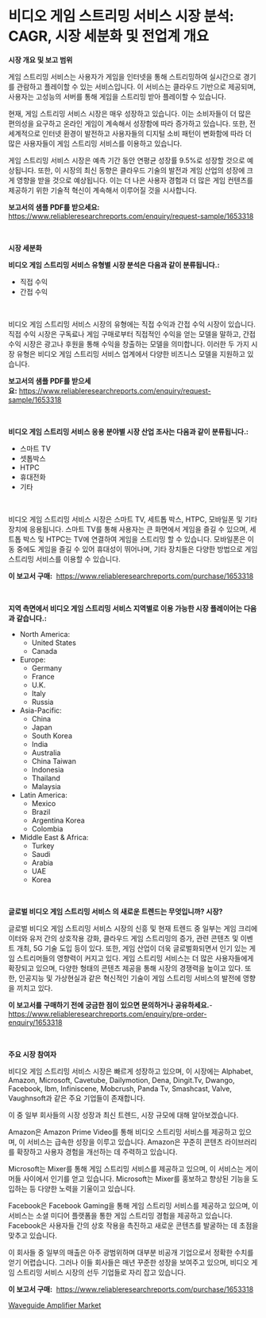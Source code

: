 <p><h1>비디오 게임 스트리밍 서비스 시장 분석: CAGR, 시장 세분화 및 전업계 개요</h1></p><p><strong>시장 개요 및 보고 범위</strong></p>
<p><p>게임 스트리밍 서비스는 사용자가 게임을 인터넷을 통해 스트리밍하여 실시간으로 경기를 관람하고 플레이할 수 있는 서비스입니다. 이 서비스는 클라우드 기반으로 제공되며, 사용자는 고성능의 서버를 통해 게임을 스트리밍 받아 플레이할 수 있습니다.</p><p>현재, 게임 스트리밍 서비스 시장은 매우 성장하고 있습니다. 이는 소비자들이 더 많은 편의성을 요구하고 온라인 게임이 계속해서 성장함에 따라 증가하고 있습니다. 또한, 전 세계적으로 인터넷 환경이 발전하고 사용자들의 디지털 소비 패턴이 변화함에 따라 더 많은 사용자들이 게임 스트리밍 서비스를 이용하고 있습니다.</p><p>게임 스트리밍 서비스 시장은 예측 기간 동안 연평균 성장률 9.5%로 성장할 것으로 예상됩니다. 또한, 이 시장의 최신 동향은 클라우드 기술의 발전과 게임 산업의 성장에 크게 영향을 받을 것으로 예상됩니다. 이는 더 나은 사용자 경험과 더 많은 게임 컨텐츠를 제공하기 위한 기술적 혁신이 계속해서 이루어질 것을 시사합니다.</p></p>
<p><strong>보고서의 샘플 PDF를 받으세요:</strong> <a href="https://www.reliableresearchreports.com/enquiry/request-sample/1653318">https://www.reliableresearchreports.com/enquiry/request-sample/1653318</a></p>
<p>&nbsp;</p>
<p><strong>시장 세분화</strong></p>
<p><strong>비디오 게임 스트리밍 서비스 유형별 시장 분석은 다음과 같이 분류됩니다.:</strong></p>
<p><ul><li>직접 수익</li><li>간접 수익</li></ul></p>
<p>&nbsp;</p>
<p><p>비디오 게임 스트리밍 서비스 시장의 유형에는 직접 수익과 간접 수익 시장이 있습니다. 직접 수익 시장은 구독료나 게임 구매로부터 직접적인 수익을 얻는 모델을 말하고, 간접 수익 시장은 광고나 후원을 통해 수익을 창출하는 모델을 의미합니다. 이러한 두 가지 시장 유형은 비디오 게임 스트리밍 서비스 업계에서 다양한 비즈니스 모델을 지원하고 있습니다.</p></p>
<p><strong>보고서의 샘플 PDF를 받으세요:</strong>&nbsp;<a href="https://www.reliableresearchreports.com/enquiry/request-sample/1653318">https://www.reliableresearchreports.com/enquiry/request-sample/1653318</a></p>
<p>&nbsp;</p>
<p><strong> 비디오 게임 스트리밍 서비스 응용 분야별 시장 산업 조사는 다음과 같이 분류됩니다.:</strong></p>
<p><ul><li>스마트 TV</li><li>셋톱박스</li><li>HTPC</li><li>휴대전화</li><li>기타</li></ul></p>
<p>&nbsp;</p>
<p><p>비디오 게임 스트리밍 서비스 시장은 스마트 TV, 세트톱 박스, HTPC, 모바일폰 및 기타 장치에 응용됩니다. 스마트 TV를 통해 사용자는 큰 화면에서 게임을 즐길 수 있으며, 세트톱 박스 및 HTPC는 TV에 연결하여 게임을 스트리밍 할 수 있습니다. 모바일폰은 이동 중에도 게임을 즐길 수 있어 휴대성이 뛰어나며, 기타 장치들은 다양한 방법으로 게임 스트리밍 서비스를 이용할 수 있습니다.</p></p>
<p><strong>이 보고서 구매:</strong>&nbsp; <a href="https://www.reliableresearchreports.com/purchase/1653318">https://www.reliableresearchreports.com/purchase/1653318</a></p>
<p>&nbsp;</p>
<p><strong>지역 측면에서 비디오 게임 스트리밍 서비스 지역별로 이용 가능한 시장 플레이어는 다음과 같습니다.:</strong></p>
<p><ul>
    <li>
        North America:
        <ul>
            <li>United States</li>
            <li>Canada</li>
        </ul>
    </li>
    <li>
        Europe:
        <ul>
            <li>Germany</li>
            <li>France</li>
            <li>U.K.</li>
            <li>Italy</li>
            <li>Russia</li>
        </ul>
    </li>
    <li>
        Asia-Pacific:
        <ul>
            <li>China</li>
            <li>Japan</li>
            <li>South Korea</li>
            <li>India</li>
            <li>Australia</li>
            <li>China Taiwan</li>
            <li>Indonesia</li>
            <li>Thailand</li>
            <li>Malaysia</li>
        </ul>
    </li>
    <li>
        Latin America:
        <ul>
            <li>Mexico</li>
            <li>Brazil</li>
            <li>Argentina Korea</li>
            <li>Colombia</li>
        </ul>
    </li>
    <li>
        Middle East & Africa:
        <ul>
            <li>Turkey</li>
            <li>Saudi</li>
            <li>Arabia</li>
            <li>UAE</li>
            <li>Korea</li>
        </ul>
    </li>
    </ul></p>
<p>&nbsp;</p>
<p><strong>글로벌 비디오 게임 스트리밍 서비스 의 새로운 트렌드는 무엇입니까? 시장?</strong></p>
<p><p>글로벌 비디오 게임 스트리밍 서비스 시장의 신흥 및 현재 트렌드 중 일부는 게임 크리에이터와 유저 간의 상호작용 강화, 클라우드 게임 스트리밍의 증가, 관련 콘텐츠 및 이벤트 개최, 5G 기술 도입 등이 있다. 또한, 게임 산업이 더욱 글로벌화되면서 인기 있는 게임 스트리머들의 영향력이 커지고 있다. 게임 스트리밍 서비스는 더 많은 사용자들에게 확장되고 있으며, 다양한 형태의 콘텐츠 제공을 통해 시장의 경쟁력을 높이고 있다. 또한, 인공지능 및 가상현실과 같은 혁신적인 기술이 게임 스트리밍 서비스의 발전에 영향을 끼치고 있다.</p></p>
<p><strong>이 보고서를 구매하기 전에 궁금한 점이 있으면 문의하거나 공유하세요.</strong>- <a href="https://www.reliableresearchreports.com/enquiry/pre-order-enquiry/1653318">https://www.reliableresearchreports.com/enquiry/pre-order-enquiry/1653318</a></p>
<p>&nbsp;</p>
<p><strong>주요 시장 참여자</strong></p>
<p><p>비디오 게임 스트리밍 서비스 시장은 빠르게 성장하고 있으며, 이 시장에는 Alphabet, Amazon, Microsoft, Cavetube, Dailymotion, Dena, Dingit.Tv, Dwango, Facebook, Ibm, Infiniscene, Mobcrush, Panda Tv, Smashcast, Valve, Vaughnsoft과 같은 주요 기업들이 존재합니다. </p><p>이 중 일부 회사들의 시장 성장과 최신 트렌드, 시장 규모에 대해 알아보겠습니다. </p><p>Amazon은 Amazon Prime Video를 통해 비디오 스트리밍 서비스를 제공하고 있으며, 이 서비스는 급속한 성장을 이루고 있습니다. Amazon은 꾸준히 콘텐츠 라이브러리를 확장하고 사용자 경험을 개선하는 데 주력하고 있습니다. </p><p>Microsoft는 Mixer를 통해 게임 스트리밍 서비스를 제공하고 있으며, 이 서비스는 게이머들 사이에서 인기를 얻고 있습니다. Microsoft는 Mixer를 홍보하고 향상된 기능을 도입하는 등 다양한 노력을 기울이고 있습니다. </p><p>Facebook은 Facebook Gaming을 통해 게임 스트리밍 서비스를 제공하고 있으며, 이 서비스는 소셜 미디어 플랫폼을 통한 게임 스트리밍 경험을 제공하고 있습니다. Facebook은 사용자들 간의 상호 작용을 촉진하고 새로운 콘텐츠를 발굴하는 데 초점을 맞추고 있습니다. </p><p>이 회사들 중 일부의 매출은 아주 광범위하며 대부분 비공개 기업으로서 정확한 수치를 얻기 어렵습니다. 그러나 이들 회사들은 매년 꾸준한 성장을 보여주고 있으며, 비디오 게임 스트리밍 서비스 시장의 선두 기업들로 자리 잡고 있습니다.</p></p>
<p><strong>이 보고서 구매:</strong>&nbsp;&nbsp;<a href="https://www.reliableresearchreports.com/purchase/1653318">https://www.reliableresearchreports.com/purchase/1653318</a></p>
<p><p><a href="https://github.com/RickHolmes3/Market-Research-Report-List-4/blob/main/waveguide-amplifier-market.md">Waveguide Amplifier Market</a></p></p>
